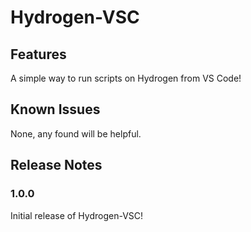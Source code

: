 # Hydrogen-VSC
## Features

A simple way to run scripts on Hydrogen from VS Code!

## Known Issues

None, any found will be helpful.

## Release Notes

### 1.0.0

Initial release of Hydrogen-VSC!
